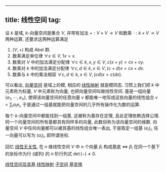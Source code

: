 
---
title: 线性空间
tag: [](./index.md)
---

设 $k$ 是域, $k$-向量空间是集合 $V$, 并带有加法 $+: V \times V \to V$ 和数乘 $\cdot: k \times V \to V$ 两种运算, 还要求这两种运算满足 

1. $(V,+)$ 构成 Abel 群. 
1. 数乘满足单位律 $\forall x \in V, 1x = x$. 
1. 数乘对 $V$ 中的加法满足分配律 $\forall c \in k, x,y \in V, c(x+y) = cx+cy$. 
1. 数乘对 $k$ 中的加法满足分配律 $\forall c,d \in k,x \in V, (c+d)x=cx+dx$. 
1. 数乘与 $k$ 中的乘法相容 $\forall c,d \in k,x \in V, (cd)x=c(dx)$. 

可以看出, [向量空间](./线性空间.md) 是域上的模, 相应的 [线性映射](./线性映射.md) 就是模同态. 习惯上我们把 $k$ 中元素称为标量, $V$ 中元素称为向量, 也把向量空间叫做线性空间. 基是一组向量 $\{e_1,\cdots,e_n\}$, 使得该向量空间的任意向量 $v$ 都能唯一地写成这些向量的线性组合 $v = \sum_i a_ie_i$, 于是通过一组基就能把向量空间的几乎所有操作化为数的运算. 

每个 $k$-向量空间中都能找到一组基, 这被称为基存在定理, 且此定理依赖选择公理. 同一个向量空间的所有基都具有同样多的向量, 此数目称为该向量空间的维数. 向量空间 $V$ 中任何向量都可以被其基的线性组合唯一表出, 于是取定一组基 $(e_i)_i$, 任一向量可以写为 $(a_i)_{i}$, 即所谓坐标. 

回忆 [线性无关性](./线性相关.md), 在 $n$ 维线性空间 $V$ 中 $n$ 个向量 $\beta_i$ 构成基底 $\iff$ $\beta_i$ 在同一个基下的坐标作为行 (或列) 的 $n$ 阶行列式 $\det(-) \ne 0$. 

[线性空间及其基](./0162.md#:embed)
[线性映射](./线性映射.md#:embed)
[子空间](./0163.md#:embed)
[基变换](./基变换.md#:embed)
